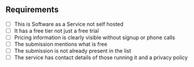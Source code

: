 <!--
 ### Free SaaS Offering Submission

 Thank you for contributing to this list. This list is for **SaaS**
 services that offer a **free tier** to help developers evaluate and
 build something that users can later use and get support for.

 The focus of this list is quite broad but we try to keep things
 limited to that which infrastructure developers, like DevOps Practitioners,
 would find useful.

 This list is the result of more than a thousand people contributing
 to make something useful, we appreciate your efforts.

 ### Code of Conduct

 We are not here to argue with you. If you are argumentative, abusive,
 lie or missrepresent your service or are otherwise anti-social we will
 block you.

 ### Services we do not accept

   * cPanel like PHP + MySQL hosting services.
   * Free dns services that are generic frontends to CloudFlare or similar
   * Services that are verbatim copy pastes of others while adding no value
-->

## Requirements

<!-- This is only for new submissions -->
<!-- Please ensure your submission ticks all of the requirements -->

 * [ ] This is Software as a Service not self hosted
 * [ ] It has a free tier not just a free trial
 * [ ] Pricing information is clearly visible without signup or phone calls
 * [ ] The submission mentions what is free
 * [ ] The submission is not already present in the list
 * [ ] The service has contact details of those running it and a privacy policy
